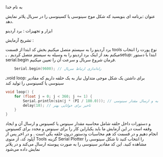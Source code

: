به  نام خدا 
 
عنوان :برنامه ای بنویسید که شکل موج سینوسی یا کسینوسی را در سریال پلاتر نمایش دهد.

ابزار و تجهیزات : برد آردینو

تشریح آزمایش :

برد آردینو را به سیستم متصل میکنیم
بخش کد 
ابتدا از قسمت tools  نوع پورت را انتخاب میکنم بعد از اینک برد اردینو را به  وسیله به سیستم متصل کردیم .
ـsetup:
 ابتدا با دستور serial.begin فرمان شروع سریال و سرعت آن را تعیین میکنیم.

```cpp
    Serial.begin(9600); // راه‌اندازی ارتباط سریال
```
ـvoid loop:
 برای داشتن یک شکل موجی متداول نیاز به یک حلقه داریم که مقادیر سینوسی یا کسینوسی را تولید کند
 
```cpp
void loop() {
    for (float j = 0; j < 360; j += 1) {
        Serial.println(sin(j * (PI / 180.0))); // محاسبه و ارسال مقدار سینوسی
        delay(10); // تاخیر برای خوانایی بهتر
    }
}
```
و دستورات داخل حلقه شامل محاسبه مقدار سینوس یا کسینوس و ارسال آن و ایجاد وقفه است
در این آزمایش  ما باید یکباراین کار را برای سینوس و مجدد برای کسینوس انجام دهیم و در قسمت کد هم محاسبات ودستور درون حلقه یکی است .
و در اخر 
پس از آپلود کد، از منوی Tools گزینه Serial Plotter را انتخاب کنید تا شکل سینوسی را مشاهده کنید. این کد مقادیر سینوسی را به صورت پیوسته ارسال می‌کند و در پلاتر نمایش داده می‌شود